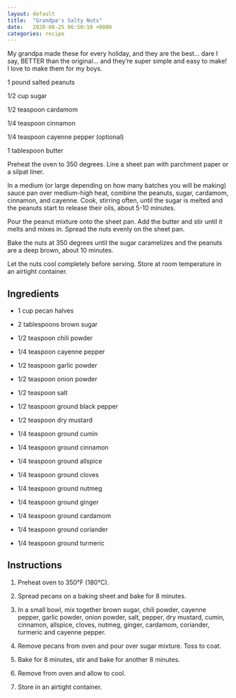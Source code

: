 ```yaml
---
layout: default
title:  "Grandpa's Salty Nuts"
date:   2020-08-25 06:50:10 +0000
categories: recipe
---
```

My grandpa made these for every holiday, and they are the best… dare I say, BETTER than the original… and they’re super simple and easy to make! I love to make them for my boys.

1 pound salted peanuts

1/2 cup sugar

1/2 teaspoon cardamom

1/4 teaspoon cinnamon

1/4 teaspoon cayenne pepper (optional)

1 tablespoon butter

Preheat the oven to 350 degrees. Line a sheet pan with parchment paper or a silpat liner.

In a medium (or large depending on how many batches you will be making) sauce pan over medium-high heat, combine the peanuts, sugar, cardamom, cinnamon, and cayenne. Cook, stirring often, until the sugar is melted and the peanuts start to release their oils, about 5-10 minutes.

Pour the peanut mixture onto the sheet pan. Add the butter and stir until it melts and mixes in. Spread the nuts evenly on the sheet pan.

Bake the nuts at 350 degrees until the sugar caramelizes and the peanuts are a deep brown, about 10 minutes.

Let the nuts cool completely before serving. Store at room temperature in an airtight container.


## Ingredients

- 1 cup pecan halves

- 2 tablespoons brown sugar

- 1/2 teaspoon chili powder

- 1/4 teaspoon cayenne pepper

- 1/2 teaspoon garlic powder

- 1/2 teaspoon onion powder

- 1/2 teaspoon salt

- 1/2 teaspoon ground black pepper

- 1/2 teaspoon dry mustard

- 1/4 teaspoon ground cumin

- 1/4 teaspoon ground cinnamon

- 1/4 teaspoon ground allspice

- 1/4 teaspoon ground cloves

- 1/4 teaspoon ground nutmeg

- 1/4 teaspoon ground ginger

- 1/4 teaspoon ground cardamom

- 1/4 teaspoon ground coriander

- 1/4 teaspoon ground turmeric


## Instructions

1. Preheat oven to 350°F (180°C).

2. Spread pecans on a baking sheet and bake for 8 minutes.

3. In a small bowl, mix together brown sugar, chili powder, cayenne pepper, garlic powder, onion powder, salt, pepper, dry mustard, cumin, cinnamon, allspice, cloves, nutmeg, ginger, cardamom, coriander, turmeric and cayenne pepper.

4. Remove pecans from oven and pour over sugar mixture. Toss to coat.

5. Bake for 8 minutes, stir and bake for another 8 minutes.

6. Remove from oven and allow to cool.

7. Store in an airtight container.

